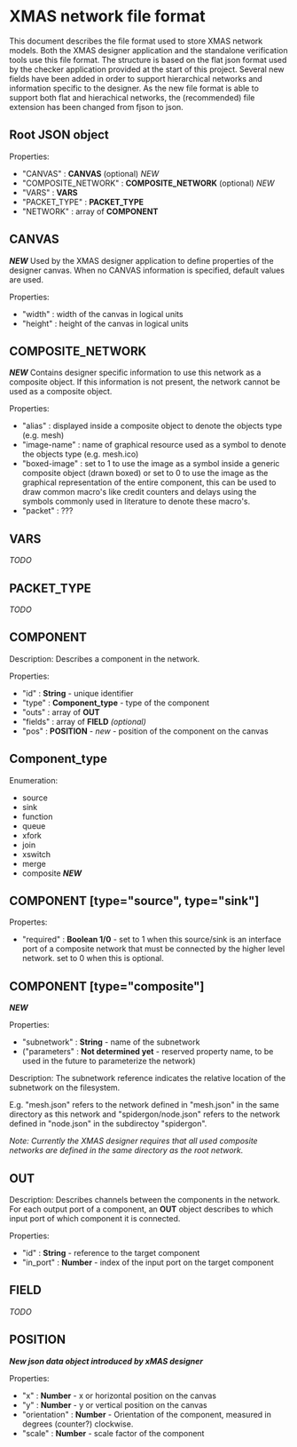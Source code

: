 XMAS network file format
========================

This document describes the file format used to store XMAS network models. Both
the XMAS designer application and the standalone verification tools use this
file format. The structure is based on the flat json format used by the checker
application provided at the start of this project. Several new fields have been
added in order to support hierarchical networks and information specific to the
designer. As the new file format is able to support both flat and hierachical
networks, the (recommended) file extension has been changed from fjson to json.



Root JSON object
----------------

Properties:

* "CANVAS"              : **CANVAS** (optional) *NEW*
* "COMPOSITE_NETWORK"   : **COMPOSITE_NETWORK** (optional) *NEW*
* "VARS"                : **VARS**
* "PACKET_TYPE"         : **PACKET_TYPE**
* "NETWORK"             : array of **COMPONENT**



CANVAS
------

***NEW***
Used by the XMAS designer application to define properties of the designer canvas.
When no CANVAS information is specified, default values are used.

Properties:

* "width"       : width of the canvas in logical units
* "height"      : height of the canvas in logical units


COMPOSITE_NETWORK
-----------------

***NEW***
Contains designer specific information to use this network as a composite object.
If this information is not present, the network cannot be used as a composite object.

Properties:

* "alias"       : displayed inside a composite object to denote the objects type (e.g. mesh)
* "image-name"  : name of graphical resource used as a symbol to denote the objects type (e.g. mesh.ico)
* "boxed-image" : set to 1 to use the image as a symbol inside a generic composite object (drawn boxed)
                  or set to 0 to use the image as the graphical representation of the entire component,
                  this can be used to draw common macro's like credit counters and delays using the symbols
                  commonly used in literature to denote these macro's.
* "packet"      : ???


VARS
----

*TODO*


PACKET_TYPE
-----------

*TODO*



COMPONENT
---------

Description:
Describes a component in the network.

Properties:

* "id"          : **String** - unique identifier
* "type"        : **Component_type** - type of the component
* "outs"        : array of **OUT**
* "fields"      : array of **FIELD** *(optional)*
* "pos"         : **POSITION** - *new* - position of the component on the canvas


Component_type
--------------

Enumeration:

* source
* sink
* function
* queue
* xfork
* join
* xswitch
* merge
* composite ***NEW***


COMPONENT [type="source", type="sink"]
--------------------------------------

Propertes:

* "required"    : **Boolean 1/0** - set to 1 when this source/sink is an interface port of a composite
                                    network that must be connected by the higher level network.
                                    set to 0 when this is optional.

COMPONENT [type="composite"]
----------------------------
***NEW***

Properties:

* "subnetwork"  : **String** - name of the subnetwork
* ("parameters"  : **Not determined yet** - reserved property name, to be used in the future to parameterize the network)

Description:
The subnetwork reference indicates the relative location of the subnetwork on the filesystem.

E.g. "mesh.json" refers to the network defined in "mesh.json" in the same directory as this network and
"spidergon/node.json" refers to the network defined in "node.json" in the subdirectoy "spidergon".

*Note: Currently the XMAS designer requires that all used composite networks are defined in the same
directory as the root network.*

OUT
---

Description:
Describes channels between the components in the network. For each output port of a component, an **OUT** object describes to which input port of which component it is connected.

Properties:

* "id"          : **String** - reference to the target component
* "in_port"     : **Number** - index of the input port on the target component

FIELD
-----

*TODO*


POSITION
--------

***New json data object introduced by xMAS designer***

Properties:

* "x"           : **Number** - x or horizontal position on the canvas
* "y"           : **Number** - y or vertical position on the canvas
* "orientation" : **Number** - Orientation of the component, measured in degrees (counter?) clockwise.
* "scale"       : **Number** - scale factor of the component

